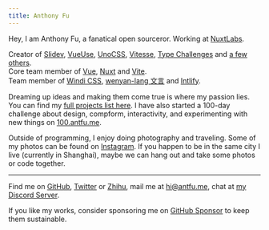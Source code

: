 ```yaml
---
title: Anthony Fu
---
```


<ClientOnly>
  <Plum/>
</ClientOnly>

Hey, I am Anthony Fu, a fanatical open sourceror. Working at [NuxtLabs](https://nuxtlabs.com/).

Creator of [Slidev](https://github.com/slidevjs/slidev), [VueUse](https://github.com/vueuse/vueuse), [UnoCSS](https://github.com/antfu/unocss), [Vitesse](https://github.com/antfu/vitesse), [Type Challenges](https://github.com/type-challenges/type-challenges) and [a few others](/projects).<br>
Core team member of [Vue](https://vuejs.org/), [Nuxt](http://nuxtjs.org/) and [Vite](http://vitejs.dev/).<br>
Team member of [Windi CSS](https://windicss.org/), [wenyan-lang 文言](https://wy-lang.org/) and [Intlify](https://github.com/intlify).

Dreaming up ideas and making them come true is where my passion lies. You can find my [full projects list here](/projects). I have also started a 100-day challenge about design, compform, interactivity, and experimenting with new things on [100.antfu.me](https://100.antfu.me/).

Outside of programming, I enjoy doing photography and traveling. Some of my photos can be found on [Instagram](https://www.instagram.com/antfu7). If you happen to be in the same city I live (currently in Shanghai), maybe we can hang out and take some photos or code together.

***

Find me on [GitHub](https://github.com/antfu), [Twitter](https://www.twitter.com/antfu7) or [Zhihu](https://www.zhihu.com/people/antfu), mail me at [hi@antfu.me](mailto:hi@antfu.me), chat at [my Discord Server](https://chat.antfu.me).

If you like my works, consider sponsoring me on [GitHub Sponsor](https://github.com/sponsors/antfu) to keep them sustainable.
